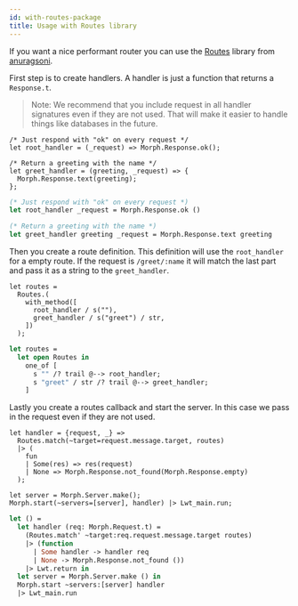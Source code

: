 ```yaml
---
id: with-routes-package
title: Usage with Routes library
---
```


If you want a nice performant router you can use the [Routes](https://github.com/anuragsoni/routes) library from [anuragsoni](https://github.com/anuragsoni).

First step is to create handlers. A handler is just a function that returns a `Response.t`.

> Note: We recommend that you include request in all handler signatures even if they are not used. That will make it easier to handle things like databases in the future.

<!--DOCUSAURUS_CODE_TABS-->
<!--Reason-->

```reason
/* Just respond with "ok" on every request */
let root_handler = (_request) => Morph.Response.ok();

/* Return a greeting with the name */
let greet_handler = (greeting, _request) => {
  Morph.Response.text(greeting);
};
```

<!--OCaml-->

```ocaml
(* Just respond with "ok" on every request *)
let root_handler _request = Morph.Response.ok ()

(* Return a greeting with the name *)
let greet_handler greeting _request = Morph.Response.text greeting
```

<!--END_DOCUSAURUS_CODE_TABS-->

Then you create a route definition. This definition will use the `root_handler` for a empty route. If the request is `/greet/:name` it will match the last part and pass it as a string to the `greet_handler`.

<!--DOCUSAURUS_CODE_TABS-->
<!--Reason-->

```reason
let routes =
  Routes.(
    with_method([
      root_handler / s(""),
      greet_handler / s("greet") / str,
    ])
  );
```

<!--OCaml-->

```ocaml
let routes =
  let open Routes in
    one_of [
      s "" /? trail @--> root_handler;
      s "greet" / str /? trail @--> greet_handler;
    ]
```

<!--END_DOCUSAURUS_CODE_TABS-->

Lastly you create a routes callback and start the server. In this case we pass in the request even if they are not used.

<!--DOCUSAURUS_CODE_TABS-->
<!--Reason-->

```reason
let handler = {request, _} =>
  Routes.match(~target=request.message.target, routes)
  |> (
    fun
    | Some(res) => res(request)
    | None => Morph.Response.not_found(Morph.Response.empty)
  );

let server = Morph.Server.make();
Morph.start(~servers=[server], handler) |> Lwt_main.run;
```

<!--OCaml-->

```ocaml
let () =
  let handler (req: Morph.Request.t) =
    (Routes.match' ~target:req.request.message.target routes)
    |> (function
      | Some handler -> handler req
      | None -> Morph.Response.not_found ())
    |> Lwt.return in
  let server = Morph.Server.make () in
  Morph.start ~servers:[server] handler
  |> Lwt_main.run
```

<!--END_DOCUSAURUS_CODE_TABS-->
